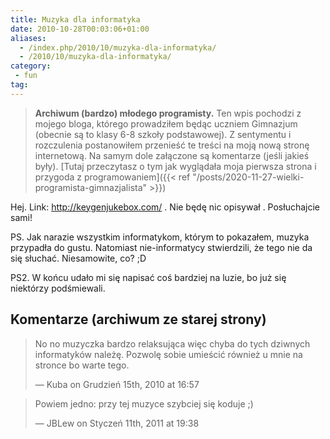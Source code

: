 ```yaml
---
title: Muzyka dla informatyka
date: 2010-10-28T00:03:06+01:00
aliases:
  - /index.php/2010/10/muzyka-dla-informatyka/
  - /2010/10/muzyka-dla-informatyka/
category:
 - fun
tag:
---
```


> **Archiwum (bardzo) młodego programisty.** Ten wpis pochodzi z mojego bloga, którego prowadziłem będąc uczniem Gimnazjum (obecnie są to klasy 6-8 szkoły podstawowej). Z sentymentu i rozczulenia postanowiłem przenieść te treści na moją nową stronę internetową. Na samym dole załączone są komentarze (jeśli jakieś były). [Tutaj przeczytasz o tym jak wyglądała moja pierwsza strona i przygoda z programowaniem]({{< ref "/posts/2020-11-27-wielki-programista-gimnazjalista" >}})
> 

Hej. Link: http://keygenjukebox.com/ . Nie będę nic opisywał . Posłuchajcie sami!

PS. Jak narazie wszystkim informatykom, którym to pokazałem, muzyka przypadła do gustu. Natomiast nie-informatycy stwierdzili, że tego nie da się słuchać. Niesamowite, co? ;D

PS2. W końcu udało mi się napisać coś bardziej na luzie, bo już się niektórzy podśmiewali.


## Komentarze (archiwum ze starej strony)

> No no muzyczka bardzo relaksująca więc chyba do tych dziwnych informatyków należę. Pozwolę sobie umieścić również u mnie na stronce bo warte tego.
> 
> — Kuba on Grudzień 15th, 2010 at 16:57

> Powiem jedno: przy tej muzyce szybciej się koduje ;)
> 
> — JBLew on Styczeń 11th, 2011 at 19:38